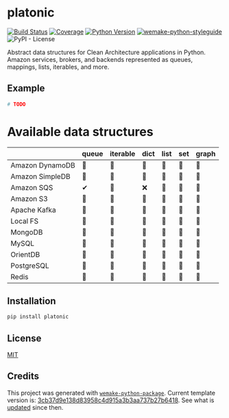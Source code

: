 # platonic

[![Build Status](https://travis-ci.com/python-platonic/platonic.svg?branch=master)](https://travis-ci.com/python-platonic/platonic)
[![Coverage](https://coveralls.io/repos/github/python-platonic/platonic/badge.svg?branch=master)](https://coveralls.io/github/python-platonic/platonic?branch=master)
[![Python Version](https://img.shields.io/pypi/pyversions/platonic.svg)](https://pypi.org/project/platonic/)
[![wemake-python-styleguide](https://img.shields.io/badge/style-wemake-000000.svg)](https://github.com/wemake-services/wemake-python-styleguide)
![PyPI - License](https://img.shields.io/pypi/l/platonic)

Abstract data structures for Clean Architecture applications in Python. Amazon services, brokers, and backends represented as queues, mappings, lists, iterables, and more.

## Example 

```python
# TODO
```


# Available data structures

|                 | queue | iterable | dict | list | set | graph |
| ---             | ---   | ---      | ---  | ---  | --- | ---   |
| Amazon DynamoDB | 🔧    | 🔧       | 🔧   | 🔧   | 🔧  | 🔧    |
| Amazon SimpleDB | 🔧    | 🔧       | 🔧   | 🔧   | 🔧  | 🔧    |
| Amazon SQS      | ✔    ️| 🔧       | ❌    | 🔧   | 🔧  | 🔧    |
| Amazon S3       | 🔧    | 🔧       | 🔧   | 🔧   | 🔧  | 🔧    |
| Apache Kafka    | 🔧    | 🔧       | 🔧   | 🔧   | 🔧  | 🔧    |
| Local FS        | 🔧    | 🔧       | 🔧   | 🔧   | 🔧  | 🔧    |
| MongoDB         | 🔧    | 🔧       | 🔧   | 🔧   | 🔧  | 🔧    |
| MySQL           | 🔧    | 🔧       | 🔧   | 🔧   | 🔧  | 🔧    |
| OrientDB        | 🔧    | 🔧       | 🔧   | 🔧   | 🔧  | 🔧    |
| PostgreSQL      | 🔧    | 🔧       | 🔧   | 🔧   | 🔧  | 🔧    |
| Redis           | 🔧    | 🔧       | 🔧   | 🔧   | 🔧  | 🔧    |


## Installation

```bash
pip install platonic
```

## License

[MIT](https://github.com/python-platonic/platonic/blob/master/LICENSE)


## Credits

This project was generated with [`wemake-python-package`](https://github.com/wemake-services/wemake-python-package). Current template version is: [3cb37d9e138d83958c4d915a3b3aa737b27b6418](https://github.com/wemake-services/wemake-python-package/tree/3cb37d9e138d83958c4d915a3b3aa737b27b6418). See what is [updated](https://github.com/wemake-services/wemake-python-package/compare/3cb37d9e138d83958c4d915a3b3aa737b27b6418...master) since then.
